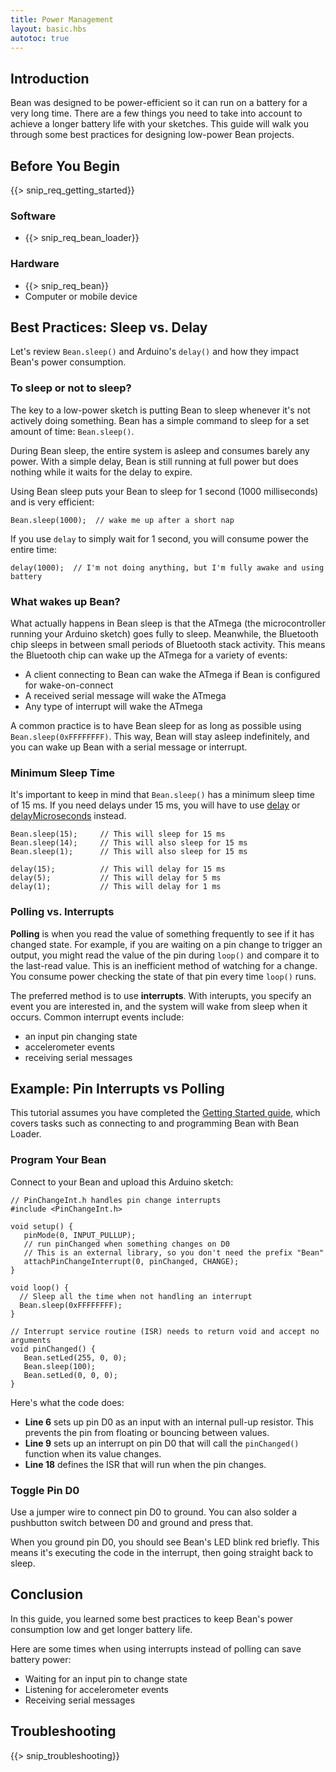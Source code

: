 ```yaml
---
title: Power Management
layout: basic.hbs
autotoc: true
---
```


## Introduction

Bean was designed to be power-efficient so it can run on a battery for a very long time. There are a few things you need to take into account to achieve a longer battery life with your sketches. This guide will walk you through some best practices for designing low-power Bean projects. 

## Before You Begin

{{> snip_req_getting_started}}

### Software

* {{> snip_req_bean_loader}}

### Hardware

* {{> snip_req_bean}}
* Computer or mobile device

## Best Practices: Sleep vs. Delay

Let's review `Bean.sleep()` and Arduino's `delay()` and how they impact Bean's power consumption. 

### To sleep or not to sleep?

The key to a low-power sketch is putting Bean to sleep whenever it's not actively doing something. Bean has a simple command to sleep for a set amount of time: `Bean.sleep()`.

During Bean sleep, the entire system is asleep and consumes barely any power. With a simple delay, Bean is still running at full power but does nothing while it waits for the delay to expire.

Using Bean sleep puts your Bean to sleep for 1 second (1000 milliseconds) and is very efficient:

```
Bean.sleep(1000);  // wake me up after a short nap
```

If you use `delay` to simply wait for 1 second, you will consume power the entire time:

```
delay(1000);  // I'm not doing anything, but I'm fully awake and using battery
```

### What wakes up Bean?

What actually happens in Bean sleep is that the ATmega (the microcontroller running your Arduino sketch) goes fully to sleep. Meanwhile, the Bluetooth chip sleeps in between small periods of Bluetooth stack activity. This means the Bluetooth chip can wake up the ATmega for a variety of events: 

* A client connecting to Bean can wake the ATmega if Bean is configured for wake-on-connect
* A received serial message will wake the ATmega
* Any type of interrupt will wake the ATmega

A common practice is to have Bean sleep for as long as possible using `Bean.sleep(0xFFFFFFFF)`. This way, Bean will stay asleep indefinitely, and you can wake up Bean with a serial message or interrupt.

### Minimum Sleep Time

It's important to keep in mind that `Bean.sleep()` has a minimum sleep time of 15 ms. If you need delays under 15 ms, you will have to use [delay](https://www.arduino.cc/en/Reference/Delay) or [delayMicroseconds](https://www.arduino.cc/en/Reference/DelayMicroseconds) instead. 

```
Bean.sleep(15);     // This will sleep for 15 ms
Bean.sleep(14);     // This will also sleep for 15 ms
Bean.sleep(1);      // This will also sleep for 15 ms

delay(15);          // This will delay for 15 ms
delay(5);           // This will delay for 5 ms
delay(1);           // This will delay for 1 ms
```

### Polling vs. Interrupts

**Polling** is when you read the value of something frequently to see if it has changed state. For example, if you are waiting on a pin change to trigger an output, you might read the value of the pin during `loop()` and compare it to the last-read value. This is an inefficient method of watching for a change. You consume power checking the state of that pin every time `loop()` runs.

The preferred method is to use **interrupts**. With interupts, you specify an event you are interested in, and the system will wake from sleep when it occurs. Common interrupt events include:

* an input pin changing state
* accelerometer events
* receiving serial messages

## Example: Pin Interrupts vs Polling

This tutorial assumes you have completed the [Getting Started guide](../../getting-started/intro), which covers tasks such as connecting to and programming Bean with Bean Loader. 

### Program Your Bean

Connect to your Bean and upload this Arduino sketch:

```
// PinChangeInt.h handles pin change interrupts
#include <PinChangeInt.h> 
 
void setup() {
   pinMode(0, INPUT_PULLUP);
   // run pinChanged when something changes on D0 
   // This is an external library, so you don't need the prefix "Bean"
   attachPinChangeInterrupt(0, pinChanged, CHANGE);
}
 
void loop() { 
  // Sleep all the time when not handling an interrupt
  Bean.sleep(0xFFFFFFFF);
}
 
// Interrupt service routine (ISR) needs to return void and accept no arguments
void pinChanged() {
   Bean.setLed(255, 0, 0);
   Bean.sleep(100);
   Bean.setLed(0, 0, 0);
}
```

Here's what the code does:

* **Line 6** sets up pin D0 as an input with an internal pull-up resistor. This prevents the pin from floating or bouncing between values.
* **Line 9** sets up an interrupt on pin D0 that will call the `pinChanged()` function when its value changes.
* **Line 18** defines the ISR that will run when the pin changes.

### Toggle Pin D0

Use a jumper wire to connect pin D0 to ground. You can also solder a pushbutton switch between D0 and ground and press that.

When you ground pin D0, you should see Bean's LED blink red briefly. This means it's executing the code in the interrupt, then going straight back to sleep.

## Conclusion

In this guide, you learned some best practices to keep Bean's power consumption low and get longer battery life.

Here are some times when using interrupts instead of polling can save battery power:

* Waiting for an input pin to change state
* Listening for accelerometer events
* Receiving serial messages

## Troubleshooting

{{> snip_troubleshooting}}
